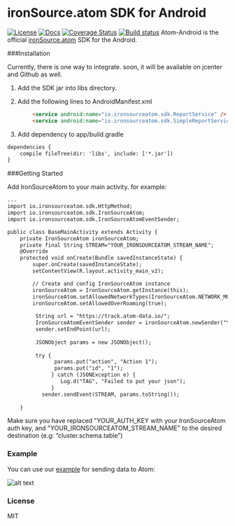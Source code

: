 # ironSource.atom SDK for Android
[![License][license-image]][license-url]
[![Docs][docs-image]][docs-url]
[![Coverage Status][coveralls-image]][coveralls-url]
[![Build status][travis-image]][travis-url]
Atom-Android is the official [ironSource.atom](http://www.ironsrc.com/data-flow-management) SDK for the Android.

###Installation

Currently, there is one way to integrate. soon, it will be available on jcenter and Github as well.

1. Add the SDK jar into libs directory.

2. Add the following lines to AndroidManifest.xml
```html
        <service android:name="io.ironsourceatom.sdk.ReportService" />
        <service android:name="io.ironsourceatom.sdk.SimpleReportService" />
```
3. Add dependency to app/build.gradle
```html
dependencies {
    compile fileTree(dir: 'libs', include: ['*.jar'])
}
```
###Getting Started

Add IronSourceAtom to your main activity. for example:
```html
...
import io.ironsourceatom.sdk.HttpMethod;
import io.ironsourceatom.sdk.IronSourceAtom;
import io.ironsourceatom.sdk.IronSourceAtomEventSender;

public class BaseMainActivity extends Activity {
    private IronSourceAtom ironSourceAtom;
    private final String STREAM="YOUR_IRONSOURCEATOM_STREAM_NAME";
    @Override
    protected void onCreate(Bundle savedInstanceState) {
        super.onCreate(savedInstanceState);
        setContentView(R.layout.activity_main_v2);

        // Create and config IronSourceAtom instance
        ironSourceAtom = IronSourceAtom.getInstance(this);
        ironSourceAtom.setAllowedNetworkTypes(IronSourceAtom.NETWORK_MOBILE | IronSourceAtom.NETWORK_WIFI);
        ironSourceAtom.setAllowedOverRoaming(true);
        
         String url = "https://track.atom-data.io/";
         IronSourceAtomEventSender sender = ironSourceAtom.newSender("YOUR_AUTH_KEY");
         sender.setEndPoint(url);
         
         JSONObject params = new JSONObject();
         
         try {
               params.put("action", "Action 1");
               params.put("id", "1");
              } catch (JSONException e) {
                 Log.d("TAG", "Failed to put your json");
              }
           sender.sendEvent(STREAM, params.toString());
                
    }
```
Make sure you have replaced "YOUR_AUTH_KEY with your IronSourceAtom auth key, and "YOUR_IRONSOURCEATOM_STREAM_NAME" to the desired destination (e.g: “cluster.schema.table”)
### Example

You can use our [example][example-url] for sending data to Atom:

![alt text][example]

### License
MIT

[example-url]: https://github.com/ironSource/atom-javascript/blob/master/atom-sdk/example/index.html
[example]: https://cloud.githubusercontent.com/assets/19428452/15607154/6f48fef6-2419-11e6-9ea1-83d6529f167c.png "example"
[license-image]: https://img.shields.io/badge/license-MIT-blue.svg?style=flat-square
[license-url]: LICENSE
[travis-image]: https://travis-ci.org/ironSource/atom-javascript.svg?branch=master
[travis-url]: https://travis-ci.org/ironSource/atom-javascript
[coveralls-image]: https://coveralls.io/repos/github/ironSource/atom-javascript/badge.svg?branch=master
[coveralls-url]: https://coveralls.io/github/ironSource/atom-javascript?branch=master
[docs-image]: https://img.shields.io/badge/docs-latest-blue.svg
[docs-url]: https://ironsource.github.io/atom-javascript/
[sauce-image]: https://saucelabs.com/browser-matrix/jacckson.svg?auth=433c2b373dfd86bc7d78fc8bf36dbc3b
[sauce-url]: https://saucelabs.com/u/jacckson?auth=433c2b373dfd86bc7d78fc8bf36dbc3b


